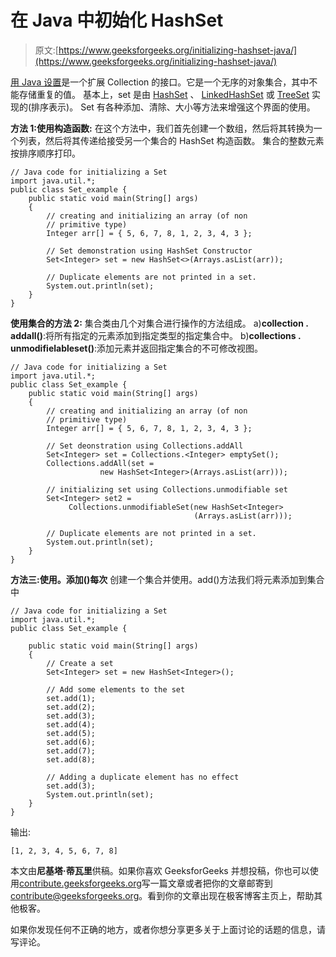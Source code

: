 # 在 Java 中初始化 HashSet

> 原文:[https://www.geeksforgeeks.org/initializing-hashset-java/](https://www.geeksforgeeks.org/initializing-hashset-java/)

[用 Java 设置](https://www.geeksforgeeks.org/set-in-java/)是一个扩展 Collection 的接口。它是一个无序的对象集合，其中不能存储重复的值。
基本上，set 是由 [HashSet](https://www.geeksforgeeks.org/hashset-in-java/) 、 [LinkedHashSet](https://www.geeksforgeeks.org/linkedhashset-class-in-java-with-examples/) 或 [TreeSet](https://www.geeksforgeeks.org/treeset-class-java-examples/) 实现的(排序表示)。
Set 有各种添加、清除、大小等方法来增强这个界面的使用。

**方法 1:使用构造函数:**
在这个方法中，我们首先创建一个数组，然后将其转换为一个列表，然后将其传递给接受另一个集合的 HashSet 构造函数。
集合的整数元素按排序顺序打印。

```
// Java code for initializing a Set
import java.util.*;
public class Set_example {
    public static void main(String[] args)
    {
        // creating and initializing an array (of non
        // primitive type)
        Integer arr[] = { 5, 6, 7, 8, 1, 2, 3, 4, 3 };

        // Set demonstration using HashSet Constructor
        Set<Integer> set = new HashSet<>(Arrays.asList(arr));

        // Duplicate elements are not printed in a set.
        System.out.println(set);
    }
}
```

**使用集合的方法 2:**
集合类由几个对集合进行操作的方法组成。
a)**collection . addall()**:将所有指定的元素添加到指定类型的指定集合中。
b)**collections . unmodifielableset()**:添加元素并返回指定集合的不可修改视图。

```
// Java code for initializing a Set
import java.util.*;
public class Set_example {
    public static void main(String[] args)
    {
        // creating and initializing an array (of non 
        // primitive type)
        Integer arr[] = { 5, 6, 7, 8, 1, 2, 3, 4, 3 };

        // Set deonstration using Collections.addAll
        Set<Integer> set = Collections.<Integer> emptySet();
        Collections.addAll(set =
                    new HashSet<Integer>(Arrays.asList(arr)));

        // initializing set using Collections.unmodifiable set
        Set<Integer> set2 = 
             Collections.unmodifiableSet(new HashSet<Integer>
                                         (Arrays.asList(arr)));

        // Duplicate elements are not printed in a set.
        System.out.println(set);
    }
}
```

**方法三:使用。添加()每次**
创建一个集合并使用。add()方法我们将元素添加到集合中

```
// Java code for initializing a Set
import java.util.*;
public class Set_example {

    public static void main(String[] args)
    {
        // Create a set
        Set<Integer> set = new HashSet<Integer>();

        // Add some elements to the set
        set.add(1);
        set.add(2);
        set.add(3);
        set.add(4);
        set.add(5);
        set.add(6);
        set.add(7);
        set.add(8);

        // Adding a duplicate element has no effect
        set.add(3);
        System.out.println(set);
    }
}
```

输出:

```
[1, 2, 3, 4, 5, 6, 7, 8]

```

本文由**尼基塔·蒂瓦里**供稿。如果你喜欢 GeeksforGeeks 并想投稿，你也可以使用[contribute.geeksforgeeks.org](http://www.contribute.geeksforgeeks.org)写一篇文章或者把你的文章邮寄到 contribute@geeksforgeeks.org。看到你的文章出现在极客博客主页上，帮助其他极客。

如果你发现任何不正确的地方，或者你想分享更多关于上面讨论的话题的信息，请写评论。